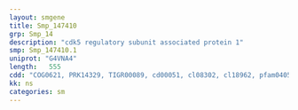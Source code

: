 ```yaml
---
layout: smgene
title: Smp_147410
grp: Smp_14
description: "cdk5 regulatory subunit associated protein 1"
smp: Smp_147410.1
uniprot: "G4VNA4"
length:   555
cdd: "COG0621, PRK14329, TIGR00089, cd00051, cl08302, cl18962, pfam04055, smart00729"
kk: ns
categories: sm
---
```

